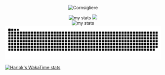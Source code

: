 <p align="center"> <img src="https://komarev.com/ghpvc/?username=Cornsigliere&label=Profile%20views&color=0e75b6&style=flat" alt="Cornsigliere" /> </p>

<div align="center">
<img alt="my stats" width="400" src="https://github-readme-stats.vercel.app/api?username=Cornsigliere&show_icons=true&theme=transparent"/>
<img width="400" src="https://github-readme-streak-stats.herokuapp.com/?user=Cornsigliere&hide_border=true&show_icons=true&currStreakNum=58A6FF&sideNums=58A6FF&border=1F6FEB&currStreakLabel=C3D1D9&background=0D1117&sideLabels=C3D1D9&dates=58A6FF" />
</div>

<div align="center">  
<img alt="my stats" width="400" src="https://github-readme-stats.vercel.app/api/top-langs/?username=Cornsigliere&layout=compact&theme=transparent"/>
</div>

<div align="center">
<img alt="my stats" src="https://github.com/Cornsigliere/Cornsigliere/blob/output/github-contribution-grid-snake-dark.svg?palette=github-dark"/>
</div>


[![Harlok's WakaTime stats](https://github-readme-stats-git-masterrstaa-rickstaa.vercel.app/api/top-langs/?username=cornsigliere)](https://github.com/anuraghazra/github-readme-stats)
